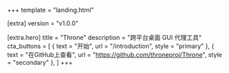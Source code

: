 +++
template = "landing.html"

[extra]
version = "v1.0.0"

[extra.hero]
title = "Throne"
description = "跨平台桌面 GUI 代理工具"
cta_buttons = [
    { text = "开始", url = "/introduction", style = "primary" },
    { text = "在GitHub上查看", url = "https://github.com/throneproj/Throne", style = "secondary" },
]
+++

